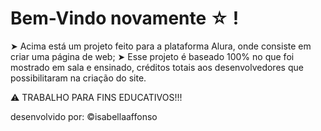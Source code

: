 # Bem-Vindo novamente ☆ !

➤ Acima está um projeto feito para a plataforma Alura, onde consiste em criar uma página de web;
➤ Esse projeto é baseado 100% no que foi mostrado em sala e ensinado, créditos totais aos desenvolvedores que possibilitaram na criação do site.

⚠︎ TRABALHO PARA FINS EDUCATIVOS!!!


desenvolvido por: ©isabellaaffonso
